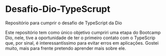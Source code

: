 # Desafio-Dio-TypeScrupt
Repositório para cumprir o desafio de TypeScript da Dio

Este repositório tem como único objetivo cumpriri uma etapa do Bootcamp Dio, nele, tive a oportunidade de ter o primeiro contato com o TypeScrip que, por sinal, é interessantíssimo para evitar erros em aplicações. Gostei muito, mais para frente pretendo aprender mais sobre ele.
